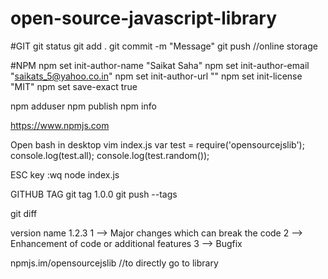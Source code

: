 # open-source-javascript-library

#GIT
git status
git add .
git commit -m "Message"
git push //online storage


#NPM
npm set init-author-name "Saikat Saha"
npm set init-author-email "saikats_5@yahoo.co.in"
npm set init-author-url ""
npm set init-license "MIT"
npm set save-exact true

npm adduser
npm publish
npm info

https://www.npmjs.com


Open bash in desktop
vim index.js
var test = require('opensourcejslib');
console.log(test.all);
console.log(test.random());

ESC key
:wq
node index.js

GITHUB TAG
git tag 1.0.0
git push --tags

git diff

version name 1.2.3
1 --> Major changes which can break the code
2 --> Enhancement of code or additional features
3 --> Bugfix

npmjs.im/opensourcejslib //to directly go to library